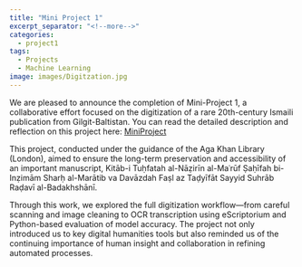 ```yaml
---
title: "Mini Project 1"
excerpt_separator: "<!--more-->"
categories:
  - project1
tags:
  - Projects
  - Machine Learning
image: images/Digitzation.jpg
---
```


We are pleased to announce the completion of Mini-Project 1, a collaborative effort focused on the digitization of a rare 20th-century Ismaili publication from Gilgit-Baltistan. You can read the detailed description and reflection on this project here: [MiniProject](https://abdulfathah-jpg.github.io/portfolio/digitization/)

<!--more-->

This project, conducted under the guidance of the Aga Khan Library (London), aimed to ensure the long-term preservation and accessibility of an important manuscript, Kitāb-i Tuḥfatah al-Nāẓirīn al-Maʿrūf Ṣaḥīfah bi-Inẓimām Sharḥ al-Marātib va Davāzdah Faṣl az Taḍyīfāt Sayyid Suhrāb Raḍavī al-Badakhshānī.

Through this work, we explored the full digitization workflow—from careful scanning and image cleaning to OCR transcription using eScriptorium and Python-based evaluation of model accuracy.
The project not only introduced us to key digital humanities tools but also reminded us of the continuing importance of human insight and collaboration in refining automated processes.
